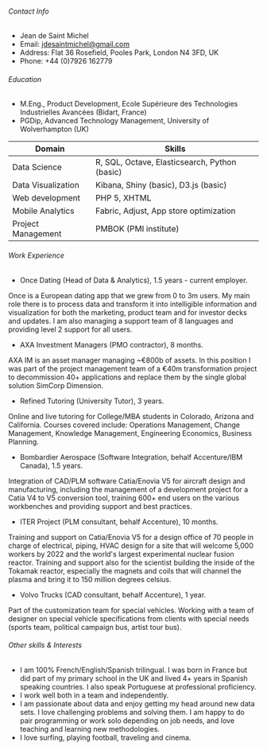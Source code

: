 ###### Contact Info

 - Jean de Saint Michel
 - Email: jdesaintmichel@gmail.com
 - Address: Flat 36 Rosefield, Pooles Park, London N4 3FD, UK
 - Phone: +44 (0)7926 162779

###### Education
- M.Eng., Product Development, Ecole Supérieure des Technologies Industrielles Avancées (Bidart, France)
- PGDip, Advanced Technology Management, University of Wolverhampton (UK)

|Domain|Skills|
|----------------|------------|
| Data Science | R, SQL, Octave, Elasticsearch, Python (basic)
| Data Visualization | Kibana, Shiny (basic), D3.js (basic)
| Web development | PHP 5, XHTML
| Mobile Analytics | Fabric, Adjust, App store optimization
| Project Management | PMBOK (PMI institute)




###### Work Experience
- Once Dating (Head of Data & Analytics), 1.5 years - current employer.

Once is a European dating app that we grew from 0 to 3m users. My main role there is to process data and transform it into intelligible information and visualization for both the marketing, product team and for investor decks and updates. I am also managing a support team of 8 languages and providing level 2 support for all users.

- AXA Investment Managers (PMO contractor), 8 months.

AXA IM is an asset manager managing ~€800b of assets. In this position I was part of the project management team of a €40m transformation project to decommission 40+ applications and replace them by the single global solution SimCorp Dimension.

- Refined Tutoring (University Tutor), 3 years.

Online and live tutoring for College/MBA students in Colorado, Arizona and California. Courses covered include: Operations Management, Change Management, Knowledge Management, Engineering Economics, Business Planning.

- Bombardier Aerospace (Software Integration, behalf Accenture/IBM Canada), 1.5 years.

Integration of CAD/PLM software Catia/Enovia V5 for aircraft design and manufacturing, including the management of a development project for a Catia V4 to V5 conversion tool, training 600+ end users on the various workbenches and providing support and best practices.

- ITER Project (PLM consultant, behalf Accenture), 10 months.

Training and support on Catia/Enovia V5 for a design office of 70 people in charge of electrical, piping, HVAC design for a site that will welcome 5,000 workers by 2022 and the world's largest experimental nuclear fusion reactor. Training and support also for the scientist building the inside of the Tokamak reactor, especially the magnets and coils that will channel the plasma and bring it to 150 million degrees celsius.

- Volvo Trucks (CAD consultant, behalf Accenture), 1 year.

Part of the customization team for special vehicles. Working with a team of designer on special vehicle specifications from clients with special needs (sports team, political campaign bus, artist tour bus).


###### Other skills & Interests
- I am 100% French/English/Spanish trilingual. I was born in France but did part of my primary school in the UK and lived 4+ years in Spanish speaking countries. I also speak Portuguese at professional proficiency. 
- I work well both in a team and independently.
- I am passionate about data and enjoy getting my head around new data sets. I love challenging problems and solving them. I am happy to do pair programming or work solo depending on job needs, and love teaching and learning new methodologies.
- I love surfing, playing football, traveling and cinema.
